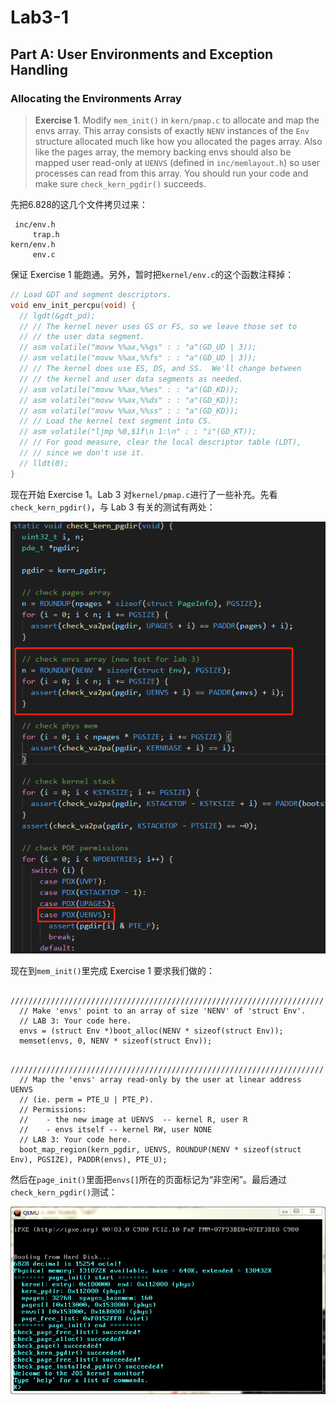 # Lab3-1

## Part A: User Environments and Exception Handling

### Allocating the Environments Array

> **Exercise 1**. Modify `mem_init()` in `kern/pmap.c` to allocate and map the envs array. This array consists of exactly `NENV` instances of the `Env` structure allocated much like how you allocated the pages array. Also like the pages array, the memory backing envs should also be mapped user read-only at `UENVS` (defined in `inc/memlayout.h`) so user processes can read from this array.
> You should run your code and make sure `check_kern_pgdir()` succeeds.

先把6.828的这几个文件拷贝过来：
```
 inc/env.h
     trap.h
kern/env.h
     env.c
```
保证 Exercise 1 能跑通。另外，暂时把`kernel/env.c`的这个函数注释掉：
```c
// Load GDT and segment descriptors.
void env_init_percpu(void) {
  // lgdt(&gdt_pd);
  // // The kernel never uses GS or FS, so we leave those set to
  // // the user data segment.
  // asm volatile("movw %%ax,%%gs" : : "a"(GD_UD | 3));
  // asm volatile("movw %%ax,%%fs" : : "a"(GD_UD | 3));
  // // The kernel does use ES, DS, and SS.  We'll change between
  // // the kernel and user data segments as needed.
  // asm volatile("movw %%ax,%%es" : : "a"(GD_KD));
  // asm volatile("movw %%ax,%%ds" : : "a"(GD_KD));
  // asm volatile("movw %%ax,%%ss" : : "a"(GD_KD));
  // // Load the kernel text segment into CS.
  // asm volatile("ljmp %0,$1f\n 1:\n" : : "i"(GD_KT));
  // // For good measure, clear the local descriptor table (LDT),
  // // since we don't use it.
  // lldt(0);
}
```

现在开始 Exercise 1。Lab 3 对`kernel/pmap.c`进行了一些补充。先看`check_kern_pgdir()`，与 Lab 3 有关的测试有两处：

![](imgs/check_kern_pgdir.png)

现在到`mem_init()`里完成 Exercise 1 要求我们做的：
```
  //////////////////////////////////////////////////////////////////////
  // Make 'envs' point to an array of size 'NENV' of 'struct Env'.
  // LAB 3: Your code here.
  envs = (struct Env *)boot_alloc(NENV * sizeof(struct Env));
  memset(envs, 0, NENV * sizeof(struct Env));
```

```
  //////////////////////////////////////////////////////////////////////
  // Map the 'envs' array read-only by the user at linear address UENVS
  // (ie. perm = PTE_U | PTE_P).
  // Permissions:
  //    - the new image at UENVS  -- kernel R, user R
  //    - envs itself -- kernel RW, user NONE
  // LAB 3: Your code here.
  boot_map_region(kern_pgdir, UENVS, ROUNDUP(NENV * sizeof(struct Env), PGSIZE), PADDR(envs), PTE_U);
```

然后在`page_init()`里面把`envs[]`所在的页面标记为“非空闲”。最后通过`check_kern_pgdir()`测试：

![](imgs/ex1.png)